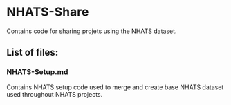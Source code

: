 # NHATS-Share

Contains code for sharing projets using the NHATS dataset. 

## List of files:
### NHATS-Setup.md 
Contains NHATS setup code used to merge and create base NHATS dataset used throughout NHATS projects.
